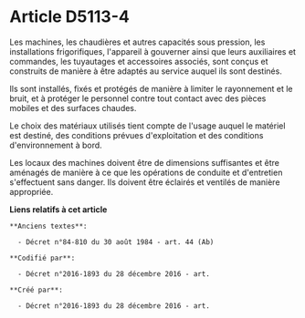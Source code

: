 # Article D5113-4

Les machines, les chaudières et autres capacités sous pression, les installations frigorifiques, l'appareil à gouverner ainsi
que leurs auxiliaires et commandes, les tuyautages et accessoires associés, sont conçus et construits de manière à être
adaptés au service auquel ils sont destinés.

Ils sont installés, fixés et protégés de manière à limiter le rayonnement et le bruit, et à protéger le personnel contre tout
contact avec des pièces mobiles et des surfaces chaudes.

Le choix des matériaux utilisés tient compte de l'usage auquel le matériel est destiné, des conditions prévues d'exploitation
et des conditions d'environnement à bord.

Les locaux des machines doivent être de dimensions suffisantes et être aménagés de manière à ce que les opérations de
conduite et d'entretien s'effectuent sans danger. Ils doivent être éclairés et ventilés de manière appropriée.

**Liens relatifs à cet article**

	**Anciens textes**:

	  - Décret n°84-810 du 30 août 1984 - art. 44 (Ab)

	**Codifié par**:

	  - Décret n°2016-1893 du 28 décembre 2016 - art.

	**Créé par**:

	  - Décret n°2016-1893 du 28 décembre 2016 - art.
